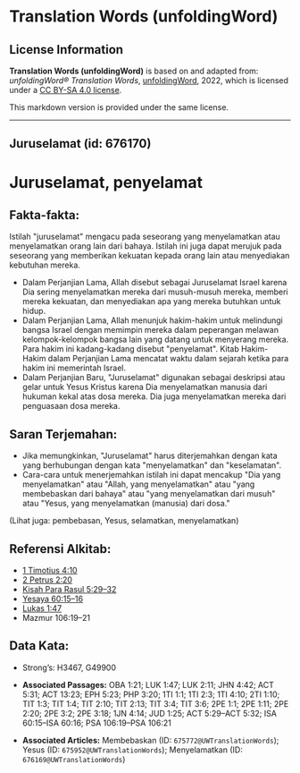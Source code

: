 # Translation Words (unfoldingWord)

## License Information

**Translation Words (unfoldingWord)** is based on and adapted from: _unfoldingWord® Translation Words_, [unfoldingWord](https://unfoldingword.org/utw), 2022, which is licensed under a [CC BY-SA 4.0 license](https://creativecommons.org/licenses/by-sa/4.0/legalcode.en).

This markdown version is provided under the same license.



--------------------------------

## Juruselamat (id: 676170)

Juruselamat, penyelamat
=======================

Fakta\-fakta:
-------------

Istilah "juruselamat" mengacu pada seseorang yang menyelamatkan atau menyelamatkan orang lain dari bahaya. Istilah ini juga dapat merujuk pada seseorang yang memberikan kekuatan kepada orang lain atau menyediakan kebutuhan mereka.

* Dalam Perjanjian Lama, Allah disebut sebagai Juruselamat Israel karena Dia sering menyelamatkan mereka dari musuh\-musuh mereka, memberi mereka kekuatan, dan menyediakan apa yang mereka butuhkan untuk hidup.
* Dalam Perjanjian Lama, Allah menunjuk hakim\-hakim untuk melindungi bangsa Israel dengan memimpin mereka dalam peperangan melawan kelompok\-kelompok bangsa lain yang datang untuk menyerang mereka. Para hakim ini kadang\-kadang disebut "penyelamat". Kitab Hakim\-Hakim dalam Perjanjian Lama mencatat waktu dalam sejarah ketika para hakim ini memerintah Israel.
* Dalam Perjanjian Baru, "Juruselamat" digunakan sebagai deskripsi atau gelar untuk Yesus Kristus karena Dia menyelamatkan manusia dari hukuman kekal atas dosa mereka. Dia juga menyelamatkan mereka dari penguasaan dosa mereka.

Saran Terjemahan:
-----------------

* Jika memungkinkan, "Juruselamat" harus diterjemahkan dengan kata yang berhubungan dengan kata "menyelamatkan" dan "keselamatan".
* Cara\-cara untuk menerjemahkan istilah ini dapat mencakup "Dia yang menyelamatkan" atau "Allah, yang menyelamatkan" atau "yang membebaskan dari bahaya" atau "yang menyelamatkan dari musuh" atau "Yesus, yang menyelamatkan (manusia) dari dosa."

(Lihat juga: pembebasan, Yesus, selamatkan, menyelamatkan)

Referensi Alkitab:
------------------

* [1 Timotius 4:10](https://ref.ly/1Tim0:0)
* [2 Petrus 2:20](https://ref.ly/2Pet0:0)
* [Kisah Para Rasul 5:29–32](https://ref.ly/Acts0:0)
* [Yesaya 60:15–16](https://ref.ly/Isa60:15-Isa60:16)
* [Lukas 1:47](https://ref.ly/Luke1:47)
* Mazmur 106:19–21

Data Kata:
----------

* Strong’s: H3467, G49900

* **Associated Passages:** OBA 1:21; LUK 1:47; LUK 2:11; JHN 4:42; ACT 5:31; ACT 13:23; EPH 5:23; PHP 3:20; 1TI 1:1; 1TI 2:3; 1TI 4:10; 2TI 1:10; TIT 1:3; TIT 1:4; TIT 2:10; TIT 2:13; TIT 3:4; TIT 3:6; 2PE 1:1; 2PE 1:11; 2PE 2:20; 2PE 3:2; 2PE 3:18; 1JN 4:14; JUD 1:25; ACT 5:29–ACT 5:32; ISA 60:15–ISA 60:16; PSA 106:19–PSA 106:21
* **Associated Articles:** Membebaskan (ID: `675772@UWTranslationWords`); Yesus (ID: `675952@UWTranslationWords`); Menyelamatkan (ID: `676169@UWTranslationWords`)


